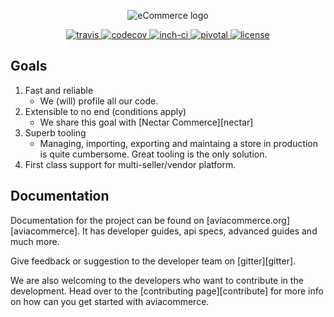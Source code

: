 <p align="center">
    <img alt="eCommerce logo" title="eCommerce Logo" src="https://res.cloudinary.com/aviabird/image/upload/h_250/v1539065176/aviacommerce/logo/main.png">
</p>
<p align="center">
  <a href="https://travis-ci.com/aviacommerce/avia">
    <img src="https://travis-ci.com/aviacommerce/avia.svg?branch=develop" alt="travis" title="build-status"/>
  </a>
  <a href="https://codecov.io/gh/aviacommerce/avia">
    <img src="https://codecov.io/gh/aviacommerce/avia/branch/develop/graph/badge.svg" alt="codecov" title="coverage-status"/>
  </a>
  <a href="http://inch-ci.org/github/aviacommerce/avia">
    <img src="http://inch-ci.org/github/aviacommerce/avia.svg?branch=develop" alt="inch-ci" title="doc-status"/>
  </a>
  <a href="https://www.pivotaltracker.com/n/projects/2149807">
    <img src="http://res.cloudinary.com/zeus999/image/upload/c_limit,h_1041,w_1487/v1486457388/Yatrum%20Logo/pt-badge_ss3dyt.svg" alt="pivotal" title="project-tracker"/>
  </a>
   <a href="">
    <img src="https://img.shields.io/badge/license-MIT-brightgreen.svg?style=flat" alt="license" title="Software License"/>
  </a>
</p>

## Goals

1. Fast and reliable
   - We (will) profile all our code.
2. Extensible to no end (conditions apply)
   - We share this goal with [Nectar Commerce][nectar]
3. Superb tooling
   - Managing, importing, exporting and maintaing a store in production is quite
     cumbersome. Great tooling is the only solution.
4. First class support for multi-seller/vendor platform.

## Documentation

Documentation for the project can be found on [aviacommerce.org][aviacommerce]. It has developer guides, api specs, advanced guides and much more.

Give feedback or suggestion to the developer team on [gitter][gitter].

We are also welcoming to the developers who want to contribute in the development. Head over to the [contributing page][contribute] for more info on how can you get started with aviacommerce.
